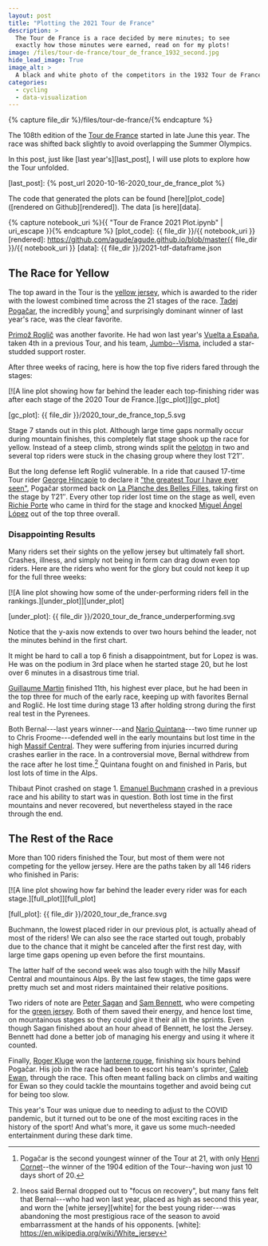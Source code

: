 ```yaml
---
layout: post
title: "Plotting the 2021 Tour de France"
description: >
  The Tour de France is a race decided by mere minutes; to see
  exactly how those minutes were earned, read on for my plots!
image: /files/tour-de-france/tour_de_france_1932_second.jpg
hide_lead_image: True
image_alt: >
  A black and white photo of the competitors in the 1932 Tour de France.
categories:
  - cycling
  - data-visualization
---
```


{% capture file_dir %}/files/tour-de-france/{% endcapture %}

The 108th edition of the [Tour de France][tour] started in late June this
year. The race was shifted back slightly to avoid overlapping the Summer
Olympics.

In this post, just like [last year's][last_post], I will use plots to explore how the Tour unfolded.

[tour]: https://en.wikipedia.org/wiki/2020_Tour_de_France
[covid]: https://en.wikipedia.org/wiki/COVID-19_pandemic
[last_post]: {% post_url 2020-10-16-2020_tour_de_france_plot %}

The code that generated the plots can be found [here][plot_code]
([rendered on Github][rendered]). The data [is here][data].

{% capture notebook_uri %}{{ "Tour de France 2021 Plot.ipynb" | uri_escape }}{% endcapture %}
[plot_code]: {{ file_dir }}/{{ notebook_uri }}
[rendered]: https://github.com/agude/agude.github.io/blob/master{{ file_dir }}/{{ notebook_uri }}
[data]: {{ file_dir }}/2021-tdf-dataframe.json

## The Race for Yellow

The top award in the Tour is the [yellow jersey][yellow], which is awarded to
the rider with the lowest combined time across the 21 stages of the race.
[Tadej Pogačar][pogacar], the incredibly young[^young] and surprisingly dominant
winner of last year's race, was the clear favorite.

[yellow]: https://en.wikipedia.org/wiki/General_classification_in_the_Tour_de_France
[pogacar]: https://en.wikipedia.org/wiki/Tadej_Poga%C4%8Dar

[^young]: 
    Pogačar is the second youngest winner of the Tour at 21, with only [Henri
    Cornet][cornet]--the winner of the 1904 edition of the Tour--having won
    just 10 days short of 20.

[cornet]: https://en.wikipedia.org/wiki/Henri_Cornet



[Primož Roglič][roglic] was another favorite. He had won last year's [Vuelta a
España][vuelta], taken 4th in a previous Tour, and his team,
[Jumbo--Visma][jumbo], included a star-studded support roster.

[roglic]: https://en.wikipedia.org/wiki/Primo%C5%BE_Rogli%C4%8D
[vuelta]: https://en.wikipedia.org/wiki/2019_Vuelta_a_Espa%C3%B1a
[jumbo]: https://en.wikipedia.org/wiki/Team_Jumbo%E2%80%93Visma

After three weeks of racing, here is how the top five riders fared through the
stages:

[![A line plot showing how far behind the leader each top-finishing rider was
after each stage of the 2020 Tour de France.][gc_plot]][gc_plot]

[gc_plot]: {{ file_dir }}/2020_tour_de_france_top_5.svg

Stage 7 stands out in this plot. Although large time gaps normally occur
during mountain finishes, this completely flat stage shook up the race for
yellow. Instead of a steep climb, strong winds split the [peloton][peloton] in
two and several top riders were stuck in the chasing group where they lost
1′21″.

[peloton]: https://en.wikipedia.org/wiki/Peloton


But the long defense left Roglič vulnerable. In a ride that caused 17-time
Tour rider [George Hincapie][hincapie] to declare it ["the greatest Tour I
have ever seen"][themove], Pogačar stormed back on [La Planche des Belles
Filles][planche], taking first on the stage by 1′21″. Every other top rider
lost time on the stage as well, even [Richie Porte][porte] who came in third
for the stage and knocked [Miguel Ángel López][lopez] out of the top three
overall.

[hincapie]: https://en.wikipedia.org/wiki/George_Hincapie
[themove]: https://wedu.team/themove/2020-tour-de-france-stage-20
[planche]: https://en.wikipedia.org/wiki/La_Planche_des_Belles_Filles
[porte]: https://en.wikipedia.org/wiki/Richie_Porte
[lopez]: https://en.wikipedia.org/wiki/Miguel_%C3%81ngel_L%C3%B3pez_(cyclist)

### Disappointing Results

Many riders set their sights on the yellow jersey but ultimately fall short.
Crashes, illness, and simply not being in form can drag down even top riders.
Here are the riders who went for the glory but could not keep it up for the
full three weeks:

[![A line plot showing how some of the under-performing riders fell in the
rankings.][under_plot]][under_plot]

[under_plot]: {{ file_dir }}/2020_tour_de_france_underperforming.svg

Notice that the y-axis now extends to over two hours behind the leader, not
the minutes behind in the first chart.

It might be hard to call a top 6 finish a disappointment, but for Lopez is
was. He was on the podium in 3rd place when he started stage 20, but he lost
over 6 minutes in a disastrous time trial.

[Guillaume Martin][martin] finished 11th, his highest ever place, but he had
been in the top three for much of the early race, keeping up with favorites
Bernal and Roglič. He lost time during stage 13 after holding strong during
the first real test in the Pyrenees.

[martin]: https://en.wikipedia.org/wiki/Guillaume_Martin

Both Bernal---last years winner---and [Nario Quintana][quintana]---two time
runner up to Chris Froome---defended well in the early mountains but lost time
in the high [Massif Central][mc]. They were suffering from injuries incurred
during crashes earlier in the race. In a controversial move, Bernal withdrew
from the race after he lost time.[^sportsmanship] Quintana fought on and
finished in Paris, but lost lots of time in the Alps.

[quintana]: https://en.wikipedia.org/wiki/Nairo_Quintana
[mc]: https://en.wikipedia.org/wiki/Massif_Central
[^sportsmanship]: Ineos said Bernal dropped out to "focus on recovery", but many fans felt that Bernal---who had won last year, placed as high as second this year, and worn the [white jersey][white] for the best young rider---was abandoning the most prestigious race of the season to avoid embarrassment at the hands of his opponents. 
[white]: https://en.wikipedia.org/wiki/White_jersey

Thibaut Pinot crashed on stage 1. [Emanuel Buchmann][buchmann] crashed in a
previous race and his ability to start was in question. Both lost time in the
first mountains and never recovered, but nevertheless stayed in the race
through the end.

[pinot]: https://en.wikipedia.org/wiki/Thibaut_Pinot
[buchmann]: https://en.wikipedia.org/wiki/Emanuel_Buchmann

## The Rest of the Race

More than 100 riders finished the Tour, but most of them were not competing
for the yellow jersey. Here are the paths taken by all 146 riders who finished
in Paris:

[![A line plot showing how far behind the leader every rider was for each
stage.][full_plot]][full_plot]

[full_plot]: {{ file_dir }}/2020_tour_de_france.svg

Buchmann, the lowest placed rider in our previous plot, is actually ahead of
most of the riders! We can also see the race started out tough, probably due
to the chance that it might be canceled after the first rest day, with large
time gaps opening up even before the first mountains.

The latter half of the second week was also tough with the hilly Massif
Central and mountainous Alps. By the last few stages, the time gaps were
pretty much set and most riders maintained their relative positions.

Two riders of note are [Peter Sagan][sagan] and [Sam Bennett][bennett], who
were competing for the [green jersey][green]. Both of them saved their energy,
and hence lost time, on mountainous stages so they could give it their all in
the sprints. Even though Sagan finished about an hour ahead of Bennett, he
lost the Jersey. Bennett had done a better job of managing his energy and
using it where it counted.

[bennett]: https://en.wikipedia.org/wiki/Sam_Bennett_(cyclist)
[sagan]: https://en.wikipedia.org/wiki/Peter_Sagan
[green]: https://en.wikipedia.org/wiki/Points_classification_in_the_Tour_de_France
[froome]: https://en.wikipedia.org/wiki/Chris_Froome

Finally, [Roger Kluge][kluge] won the [lanterne rouge][lanterne], finishing
six hours behind Pogačar. His job in the race had been to escort his team's
sprinter, [Caleb Ewan][ewan], through the race. This often meant falling back
on climbs and waiting for Ewan so they could tackle the mountains together and
avoid being cut for being too slow.

[kluge]: https://en.wikipedia.org/wiki/Roger_Kluge
[lanterne]: https://en.wikipedia.org/wiki/Lanterne_rouge
[ewan]: https://en.wikipedia.org/wiki/Caleb_Ewan

This year's Tour was unique due to needing to adjust to the COVID pandemic,
but it turned out to be one of the most exciting races in the history of the
sport! And what's more, it gave us some much-needed entertainment during these
dark time.
